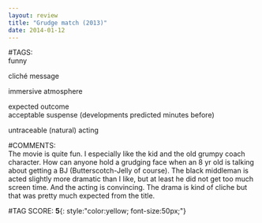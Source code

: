 ```yaml
---  
layout: review  
title: "Grudge match (2013)"  
date: 2014-01-12  
---  
```

  
#TAGS:  
funny  
  
cliché message  
  
immersive atmosphere  
  
expected outcome  
acceptable suspense (developments predicted minutes before)  
  
untraceable (natural) acting  
  
#COMMENTS:  
The movie is quite fun. I especially like the kid and the old grumpy coach character. How can anyone hold a grudging face when an 8 yr old is talking about getting a BJ (Butterscotch-Jelly of course). The black middleman is acted slightly more dramatic than I like, but at least he did not get too much screen time. And the acting is convincing. The drama is kind of cliche but that was pretty much expected from the title.  
  
  
  
  
  
#TAG SCORE: **5**{: style:"color:yellow; font-size:50px;"}  
